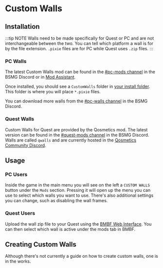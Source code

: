 # Custom Walls

## Installation
:::tip NOTE Walls need to be made specifically for Quest or PC and are not interchangeable between the two. You can tell which platform a wall is for by the file extension. `.pixie` files are for PC while Quest uses `.zip` files. :::

### PC Walls
The latest Custom Walls mod can be found in the [#pc-mods channel](https://discord.gg/beatsabermods) in the BSMG Discord or in [Mod Assistant](https://github.com/Assistant/ModAssistant).

Once installed, you should see a `CustomWalls` folder in [your install folder](/faq/install-folder.md). This folder is where you will place `*.pixie` files.

You can download more walls from the [#pc-walls channel](https://discord.gg/beatsabermods) in the BSMG Discord.

### Quest Walls
Custom Walls for Quest are provided by the Qosmetics mod. The latest version can be found in the [#quest-mods channel](https://discord.gg/beatsabermods) in the BSMG Discord. Walls are called `qwalls` and are currently hosted in the [Qosmetics Community Discord](https://discord.gg/qosmetics).

## Usage

### PC Users
Inside the game in the main menu you will see on the left a `CUSTOM WALLS` button under the `Mods` section. Pressing it will open up the menu you can use to select which walls you want to use. There's also additional settings you can change, such as disabling the wall frames.

### Quest Users
Upload the wall zip file to your Quest using the [BMBF Web Interface](/quest-modding.md#installing-mods). You can then select which wall is active under the mods tab in BMBF.

## Creating Custom Walls
Although there's not currently a guide on how to create custom walls, one is in the works.
